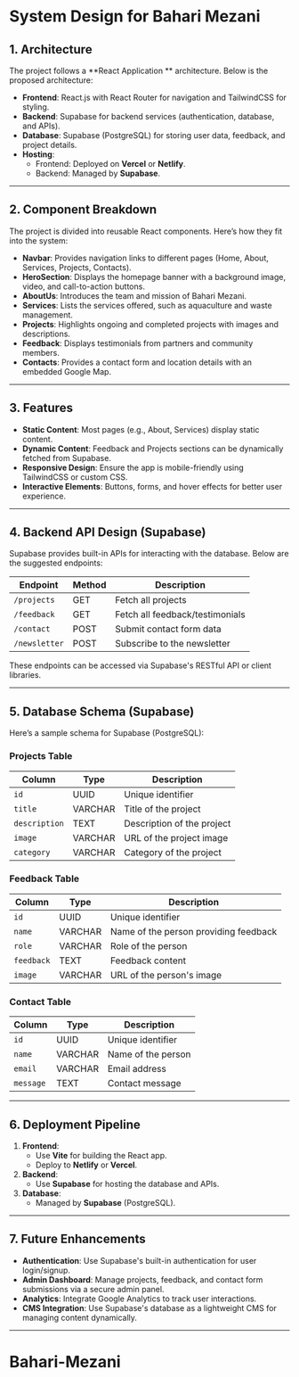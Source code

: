 # System Design for Bahari Mezani

## 1. Architecture
The project follows a **React Application ** architecture. Below is the proposed architecture:

- **Frontend**: React.js with React Router for navigation and TailwindCSS for styling.
- **Backend**: Supabase for backend services (authentication, database, and APIs).
- **Database**: Supabase (PostgreSQL) for storing user data, feedback, and project details.
- **Hosting**:
  - Frontend: Deployed on **Vercel** or **Netlify**.
  - Backend: Managed by **Supabase**.

---

## 2. Component Breakdown
The project is divided into reusable React components. Here’s how they fit into the system:

- **Navbar**: Provides navigation links to different pages (Home, About, Services, Projects, Contacts).
- **HeroSection**: Displays the homepage banner with a background image, video, and call-to-action buttons.
- **AboutUs**: Introduces the team and mission of Bahari Mezani.
- **Services**: Lists the services offered, such as aquaculture and waste management.
- **Projects**: Highlights ongoing and completed projects with images and descriptions.
- **Feedback**: Displays testimonials from partners and community members.
- **Contacts**: Provides a contact form and location details with an embedded Google Map.

---

## 3. Features
- **Static Content**: Most pages (e.g., About, Services) display static content.
- **Dynamic Content**: Feedback and Projects sections can be dynamically fetched from Supabase.
- **Responsive Design**: Ensure the app is mobile-friendly using TailwindCSS or custom CSS.
- **Interactive Elements**: Buttons, forms, and hover effects for better user experience.

---

## 4. Backend API Design (Supabase)
Supabase provides built-in APIs for interacting with the database. Below are the suggested endpoints:

| Endpoint               | Method | Description                          |
|------------------------|--------|--------------------------------------|
| `/projects`            | GET    | Fetch all projects                  |
| `/feedback`            | GET    | Fetch all feedback/testimonials     |
| `/contact`             | POST   | Submit contact form data            |
| `/newsletter`          | POST   | Subscribe to the newsletter         |

These endpoints can be accessed via Supabase's RESTful API or client libraries.

---

## 5. Database Schema (Supabase)
Here’s a sample schema for Supabase (PostgreSQL):

### **Projects Table**
| Column       | Type        | Description                          |
|--------------|-------------|--------------------------------------|
| `id`         | UUID        | Unique identifier                   |
| `title`      | VARCHAR     | Title of the project                |
| `description`| TEXT        | Description of the project          |
| `image`      | VARCHAR     | URL of the project image            |
| `category`   | VARCHAR     | Category of the project             |

### **Feedback Table**
| Column       | Type        | Description                          |
|--------------|-------------|--------------------------------------|
| `id`         | UUID        | Unique identifier                   |
| `name`       | VARCHAR     | Name of the person providing feedback |
| `role`       | VARCHAR     | Role of the person                  |
| `feedback`   | TEXT        | Feedback content                    |
| `image`      | VARCHAR     | URL of the person's image           |

### **Contact Table**
| Column       | Type        | Description                          |
|--------------|-------------|--------------------------------------|
| `id`         | UUID        | Unique identifier                   |
| `name`       | VARCHAR     | Name of the person                  |
| `email`      | VARCHAR     | Email address                       |
| `message`    | TEXT        | Contact message                     |

---

## 6. Deployment Pipeline
1. **Frontend**:
   - Use **Vite** for building the React app.
   - Deploy to **Netlify** or **Vercel**.
2. **Backend**:
   - Use **Supabase** for hosting the database and APIs.
3. **Database**:
   - Managed by **Supabase** (PostgreSQL).

---

## 7. Future Enhancements
- **Authentication**: Use Supabase's built-in authentication for user login/signup.
- **Admin Dashboard**: Manage projects, feedback, and contact form submissions via a secure admin panel.
- **Analytics**: Integrate Google Analytics to track user interactions.
- **CMS Integration**: Use Supabase's database as a lightweight CMS for managing content dynamically.

---

# Bahari-Mezani
